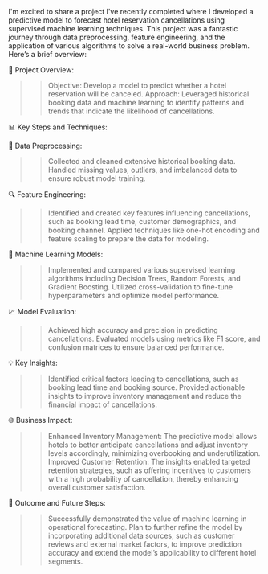 I'm excited to share a project I've recently completed where I developed a predictive model to forecast hotel reservation cancellations using supervised machine learning techniques. This project was a fantastic journey through data preprocessing, feature engineering, and the application of various algorithms to solve a real-world business problem. Here’s a brief overview:

🔧 Project Overview:
>>Objective: Develop a model to predict whether a hotel reservation will be canceled.
>>Approach: Leveraged historical booking data and machine learning to identify patterns and trends that indicate the likelihood of cancellations.

📊 Key Steps and Techniques:

🧹 Data Preprocessing:
>>Collected and cleaned extensive historical booking data.
Handled missing values, outliers, and imbalanced data to ensure robust model training.

🔍 Feature Engineering:
>>Identified and created key features influencing cancellations, such as booking lead time, customer demographics, and booking channel.
>>Applied techniques like one-hot encoding and feature scaling to prepare the data for modeling.

🧠 Machine Learning Models:
>>Implemented and compared various supervised learning algorithms including Decision Trees, Random Forests, and Gradient Boosting.
>>Utilized cross-validation to fine-tune hyperparameters and optimize model performance.

📈 Model Evaluation:
>>Achieved high accuracy and precision in predicting cancellations.
Evaluated models using metrics like F1 score, and confusion matrices to ensure balanced performance.

💡 Key Insights:
>>Identified critical factors leading to cancellations, such as booking lead time and booking source.
>>Provided actionable insights to improve inventory management and reduce the financial impact of cancellations.

🌐 Business Impact:
>>Enhanced Inventory Management: The predictive model allows hotels to better anticipate cancellations and adjust inventory levels accordingly, minimizing overbooking and underutilization.
>>Improved Customer Retention: The insights enabled targeted retention strategies, such as offering incentives to customers with a high probability of cancellation, thereby enhancing overall customer satisfaction.

🚀 Outcome and Future Steps:
>>Successfully demonstrated the value of machine learning in operational forecasting.
>>Plan to further refine the model by incorporating additional data sources, such as customer reviews and external market factors, to improve prediction accuracy and extend the model’s applicability to different hotel segments.
